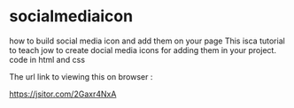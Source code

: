 # socialmediaicon
how to build social media icon and add them on your page
This isca tutorial to teach jow to create docial media icons for adding them in your project. 
code in html and css

The url link to viewing this on browser :

https://jsitor.com/2Gaxr4NxA

